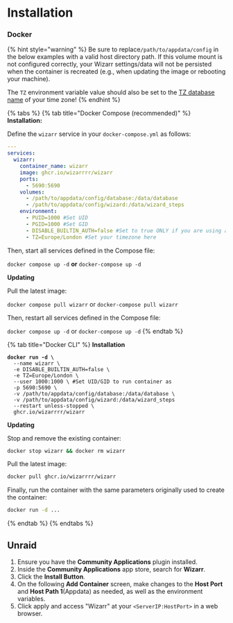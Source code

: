 # Installation

### Docker

{% hint style="warning" %}
Be sure to replace`/path/to/appdata/config` in the below examples with a valid host directory path. If this volume mount is not configured correctly, your Wizarr settings/data will not be persisted when the container is recreated (e.g., when updating the image or rebooting your machine).

The `TZ` environment variable value should also be set to the [TZ database name](https://en.wikipedia.org/wiki/List_of_tz_database_time_zones) of your time zone!
{% endhint %}

{% tabs %}
{% tab title="Docker Compose (recommended)" %}
**Installation:**

Define the `wizarr` service in your `docker-compose.yml` as follows:

```yaml
---
services:
  wizarr:
    container_name: wizarr
    image: ghcr.io/wizarrrr/wizarr
    ports:
      - 5690:5690
    volumes:
      - /path/to/appdata/config/database:/data/database
      - /path/to/appdata/config/wizard:/data/wizard_steps
    environment:
      - PUID=1000 #Set UID
      - PGID=1000 #Set GID
      - DISABLE_BUILTIN_AUTH=false #Set to true ONLY if you are using another auth provider (Authelia, Authentik, etc)
      - TZ=Europe/London #Set your timezone here
```

Then, start all services defined in the Compose file:

`docker compose up -d` **or** `docker-compose up -d`

**Updating**

Pull the latest image:

`docker compose pull wizarr` or `docker-compose pull wizarr`

Then, restart all services defined in the Compose file:

`docker compose up -d` or `docker-compose up -d`
{% endtab %}

{% tab title="Docker CLI" %}
**Installation**

<pre class="language-bash"><code class="lang-bash"><strong>docker run -d \
</strong>  --name wizarr \
  -e DISABLE_BUILTIN_AUTH=false \
  -e TZ=Europe/London \
  --user 1000:1000 \ #Set UID/GID to run container as
  -p 5690:5690 \
  -v /path/to/appdata/config/database:/data/database \
  -v /path/to/appdata/config/wizard:/data/wizard_steps
  --restart unless-stopped \
  ghcr.io/wizarrrr/wizarr
</code></pre>

**Updating**

Stop and remove the existing container:

```bash
docker stop wizarr && docker rm wizarr
```

Pull the latest image:

```bash
docker pull ghcr.io/wizarrrr/wizarr
```

Finally, run the container with the same parameters originally used to create the container:

```bash
docker run -d ...
```
{% endtab %}
{% endtabs %}

## Unraid

1. Ensure you have the **Community Applications** plugin installed.
2. Inside the **Community Applications** app store, search for **Wizarr**.
3. Click the **Install Button**.
4. On the following **Add Container** screen, make changes to the **Host Port** and **Host Path 1**(Appdata) as needed, as well as the environment variables.
5. Click apply and access "Wizarr" at your `<ServerIP:HostPort>` in a web browser.
